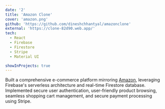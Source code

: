 ```yaml
---
date: '2'
title: 'Amazon Clone'
cover: 'amazon.png'
github: 'https://github.com/dineshchhantyal/amazonclone'
external: 'https://clone-82d90.web.app/'
tech:
  - React
  - Firebase
  - Firestore
  - Stripe
  - Material UI

showInProjects: true
---
```


Built a comprehensive e-commerce platform mirroring
[Amazon](https://www.amazon.com), leveraging Firebase's serverless architecture and
real-time Firestore database. Implemented secure user
authentication, user-friendly product browsing, seamless
shopping cart management, and secure payment processing using Stripe.
